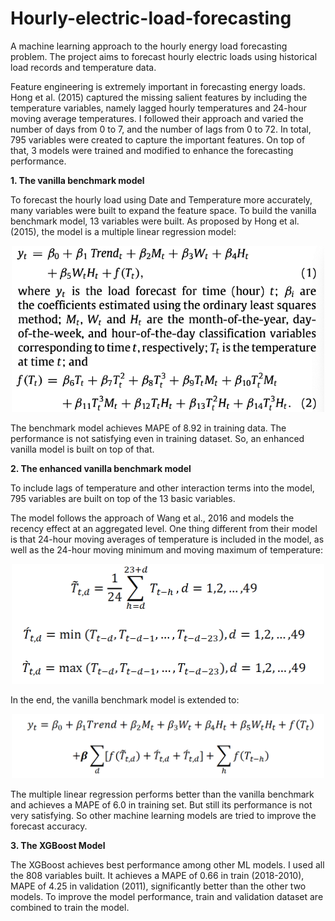 # Hourly-electric-load-forecasting
A machine learning approach to the hourly energy load forecasting problem. The project aims to forecast hourly electric loads using historical load records and temperature data. 

Feature engineering is extremely important in forecasting energy loads. Hong et al. (2015) captured the missing salient features by including the temperature variables, namely lagged hourly temperatures and 24-hour moving average temperatures. I followed their approach and varied the number of days from 0 to 7, and the number of lags from 0 to 72. In total, 795 variables were created to capture the important features. On top of that, 3 models were trained and modified to enhance the forecasting performance.

**1. The vanilla benchmark model**

To forecast the hourly load using Date and Temperature more accurately, many variables were built to expand the feature space. To build the vanilla benchmark model, 13 variables were built. As proposed by Hong et al. (2015), the model is a multiple linear regression model:

<p align="center">
<img src = "pictures/Picture1.png" width=500>
</p>

The benchmark model achieves MAPE of 8.92 in training data. The performance is not satisfying even in training dataset. So, an enhanced vanilla model is built on top of that.

**2. The enhanced vanilla benchmark model**

To include lags of temperature and other interaction terms into the model, 795 variables are built on top of the 13 basic variables.

The model follows the approach of Wang et al., 2016 and models the recency effect at an aggregated level. One thing different from their model is that 24-hour moving averages of temperature is included in the model, as well as the 24-hour moving minimum and moving maximum of temperature:

<p align="center">
<img src = "pictures/Picture22.png" width=500>
</p>

In the end, the vanilla benchmark model is extended to:

<p align="center">
<img src = "pictures/Picture4.png" width=500>
</p>

The multiple linear regression performs better than the vanilla benchmark and achieves a MAPE of 6.0 in training set. But still its performance is not very satisfying. So other machine learning models are tried to improve the forecast accuracy.

**3. The XGBoost Model**

The XGBoost achieves best performance among other ML models. I used all the 808 variables built. It achieves a MAPE of 0.66 in train (2018-2010), MAPE of 4.25 in validation (2011), significantly better than the other two models. To improve the model performance, train and validation dataset are combined to train the model.




